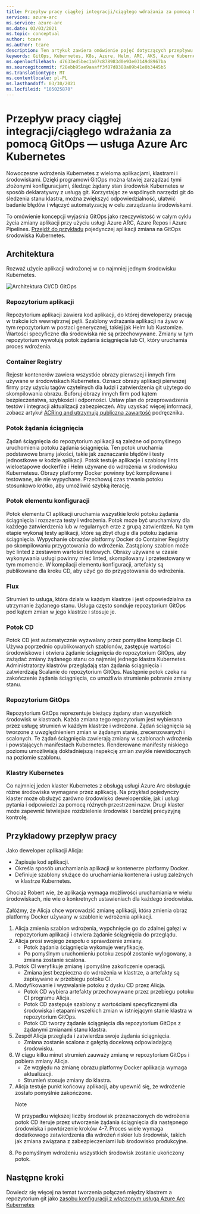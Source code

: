 ```yaml
---
title: Przepływ pracy ciągłej integracji/ciągłego wdrażania za pomocą GitOps — usługa Azure Arc Kubernetes
services: azure-arc
ms.service: azure-arc
ms.date: 03/03/2021
ms.topic: conceptual
author: tcare
ms.author: tcare
description: Ten artykuł zawiera omówienie pojęć dotyczących przepływu pracy ciągłej integracji/ciągłego wdrażania przy użyciu GitOps
keywords: GitOps, Kubernetes, K8s, Azure, Helm, ARC, AKS, Azure Kubernetes Service, Containers, CI, CD, Azure DevOps
ms.openlocfilehash: 47633ed5bec1a07c878983d0e93e03149d8967ba
ms.sourcegitcommit: f28ebb95ae9aaaff3f87d8388a09b41e0b3445b5
ms.translationtype: MT
ms.contentlocale: pl-PL
ms.lasthandoff: 03/30/2021
ms.locfileid: "105025870"
---
```

# <a name="cicd-workflow-using-gitops---azure-arc-enabled-kubernetes"></a>Przepływ pracy ciągłej integracji/ciągłego wdrażania za pomocą GitOps — usługa Azure Arc Kubernetes

Nowoczesne wdrożenia Kubernetes z wieloma aplikacjami, klastrami i środowiskami. Dzięki programowi GitOps można łatwiej zarządzać tymi złożonymi konfiguracjami, śledząc żądany stan środowisk Kubernetes w sposób deklaratywny z usługą git. Korzystając ze wspólnych narzędzi git do śledzenia stanu klastra, można zwiększyć odpowiedzialność, ułatwić badanie błędów i włączyć automatyzację w celu zarządzania środowiskami.

To omówienie koncepcji wyjaśnia GitOps jako rzeczywistość w całym cyklu życia zmiany aplikacji przy użyciu usługi Azure ARC, Azure Repos i Azure Pipelines. [Przejdź do przykładu](#example-workflow) pojedynczej aplikacji zmiana na GitOps środowiska Kubernetes.

## <a name="architecture"></a>Architektura

Rozważ użycie aplikacji wdrożonej w co najmniej jednym środowisku Kubernetes.

![Architektura CI/CD GitOps](./media/gitops-arch.png)

### <a name="application-repo"></a>Repozytorium aplikacji
Repozytorium aplikacji zawiera kod aplikacji, do której deweloperzy pracują w trakcie ich wewnętrznej pętli. Szablony wdrażania aplikacji na żywo w tym repozytorium w postaci generycznej, takiej jak Helm lub Kustomize. Wartości specyficzne dla środowiska nie są przechowywane. Zmiany w tym repozytorium wywołują potok żądania ściągnięcia lub CI, który uruchamia proces wdrożenia.
### <a name="container-registry"></a>Container Registry
Rejestr kontenerów zawiera wszystkie obrazy pierwszej i innych firm używane w środowiskach Kubernetes. Oznacz obrazy aplikacji pierwszej firmy przy użyciu tagów czytelnych dla ludzi i zatwierdzenia git użytego do skompilowania obrazu. Buforuj obrazy innych firm pod kątem bezpieczeństwa, szybkości i odporności. Ustaw plan do przeprowadzenia testów i integracji aktualizacji zabezpieczeń. Aby uzyskać więcej informacji, zobacz artykuł [ACRing and utrzymują publiczną zawartość](../../container-registry/tasks-consume-public-content.md) podręcznika.
### <a name="pr-pipeline"></a>Potok żądania ściągnięcia
Żądań ściągnięcia do repozytorium aplikacji są zależne od pomyślnego uruchomienia potoku żądania ściągnięcia. Ten potok uruchamia podstawowe bramy jakości, takie jak zaznaczanie błędów i testy jednostkowe w kodzie aplikacji. Potok testuje aplikacje i szablony lints wieloetapowe dockerfile i Helm używane do wdrożenia w środowisku Kubernetesu. Obrazy platformy Docker powinny być kompilowane i testowane, ale nie wypychane. Przechowuj czas trwania potoku stosunkowo krótko, aby umożliwić szybką iterację.
### <a name="ci-pipeline"></a>Potok elementu konfiguracji
Potok elementu CI aplikacji uruchamia wszystkie kroki potoku żądania ściągnięcia i rozszerza testy i wdrożenia. Potok może być uruchamiany dla każdego zatwierdzenia lub w regularnych erze z grupą zatwierdzeń. Na tym etapie wykonaj testy aplikacji, które są zbyt długie dla potoku żądania ściągnięcia. Wypychanie obrazów platformy Docker do Container Registry po skompilowaniu przygotowania do wdrożenia. Zastąpiony szablon może być linted z zestawem wartości testowych. Obrazy używane w czasie wykonywania usługi powinny mieć linted, skompilowany i przetestowany w tym momencie. W kompilacji elementu konfiguracji, artefakty są publikowane dla kroku CD, aby użyć go do przygotowania do wdrożenia.
### <a name="flux"></a>Flux
Strumień to usługa, która działa w każdym klastrze i jest odpowiedzialna za utrzymanie żądanego stanu. Usługa często sonduje repozytorium GitOps pod kątem zmian w jego klastrze i stosuje je.
### <a name="cd-pipeline"></a>Potok CD
Potok CD jest automatycznie wyzwalany przez pomyślne kompilacje CI. Używa poprzednio opublikowanych szablonów, zastępuje wartości środowiskowe i otwiera żądanie ściągnięcia do repozytorium GitOps, aby zażądać zmiany żądanego stanu co najmniej jednego klastra Kubernetes. Administratorzy klastrów przeglądają stan żądania ściągnięcia i zatwierdzają Scalanie do repozytorium GitOps. Następnie potok czeka na zakończenie żądania ściągnięcia, co umożliwia strumienie pobranie zmiany stanu.
### <a name="gitops-repo"></a>Repozytorium GitOps
Repozytorium GitOps reprezentuje bieżący żądany stan wszystkich środowisk w klastrach. Każda zmiana tego repozytorium jest wybierana przez usługę strumień w każdym klastrze i wdrożona. Żądań ściągnięcia są tworzone z uwzględnieniem zmian w żądanym stanie, zrecenzowanych i scalonych. Te żądań ściągnięcia zawierają zmiany w szablonach wdrożenia i powstających manifestach Kubernetes. Renderowane manifesty niskiego poziomu umożliwiają dokładniejszą inspekcję zmian zwykle niewidocznych na poziomie szablonu.
### <a name="kubernetes-clusters"></a>Klastry Kubernetes
Co najmniej jeden klaster Kubernetes z obsługą usługi Azure Arc obsługuje różne środowiska wymagane przez aplikację. Na przykład pojedynczy klaster może obsłużyć zarówno środowisko deweloperskie, jak i usługi pytania i odpowiedzi za pomocą różnych przestrzeni nazw. Drugi klaster może zapewnić łatwiejsze rozdzielenie środowisk i bardziej precyzyjną kontrolę.
## <a name="example-workflow"></a>Przykładowy przepływ pracy
Jako deweloper aplikacji Alicja:
* Zapisuje kod aplikacji.
* Określa sposób uruchamiania aplikacji w kontenerze platformy Docker.
* Definiuje szablony służące do uruchamiania kontenera i usług zależnych w klastrze Kubernetes.

Chociaż Robert wie, że aplikacja wymaga możliwości uruchamiania w wielu środowiskach, nie wie o konkretnych ustawieniach dla każdego środowiska.

Załóżmy, że Alicja chce wprowadzić zmianę aplikacji, która zmienia obraz platformy Docker używany w szablonie wdrożenia aplikacji.

1. Alicja zmienia szablon wdrożenia, wypchnięcie go do zdalnej gałęzi w repozytorium aplikacji i otwiera żądanie ściągnięcia do przeglądu.
2. Alicja prosi swojego zespołu o sprawdzenie zmiany.
    * Potok żądania ściągnięcia wykonuje weryfikację.
    * Po pomyślnym uruchomieniu potoku zespół zostanie wylogowany, a zmiana zostanie scalona.
3. Potok CI weryfikuje zmianę i pomyślne zakończenie operacji.
    * Zmiana jest bezpieczna do wdrożenia w klastrze, a artefakty są zapisywane w przebiegu potoku CI.
4. Modyfikowanie i wyzwalanie potoku z dysku CD przez Alicja.
    * Potok CD wybiera artefakty przechowywane przez przebiegu potoku CI programu Alicja.
    * Potok CD zastępuje szablony z wartościami specyficznymi dla środowiska i etapami wszelkich zmian w istniejącym stanie klastra w repozytorium GitOps.
    * Potok CD tworzy żądanie ściągnięcia dla repozytorium GitOps z żądanymi zmianami stanu klastra.
5. Zespół Alicja przegląda i zatwierdza swoje żądania ściągnięcia.
    * Zmiana zostanie scalona z gałęzią docelową odpowiadającą środowisku.
6. W ciągu kilku minut strumień zauważy zmianę w repozytorium GitOps i pobiera zmiany Alicja.
    * Ze względu na zmianę obrazu platformy Docker aplikacja wymaga aktualizacji.
    * Strumień stosuje zmiany do klastra.
7. Alicja testuje punkt końcowy aplikacji, aby upewnić się, że wdrożenie zostało pomyślnie zakończone.
   > [!NOTE]
   > W przypadku większej liczby środowisk przeznaczonych do wdrożenia potok CD iteruje przez utworzenie żądania ściągnięcia dla następnego środowiska i powtórzenie kroków 4-7. Proces wiele wymaga dodatkowego zatwierdzenia dla wdrożeń riskier lub środowisk, takich jak zmiana związana z zabezpieczeniami lub środowisko produkcyjne.
8.  Po pomyślnym wdrożeniu wszystkich środowisk zostanie ukończony potok.

## <a name="next-steps"></a>Następne kroki
Dowiedz się więcej na temat tworzenia połączeń między klastrem a repozytorium git jako [zasobu konfiguracji z włączonym usługą Azure Arc Kubernetes](./conceptual-configurations.md)